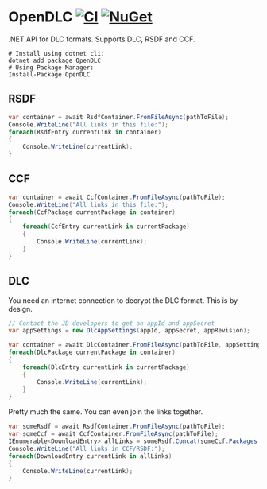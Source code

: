 # OpenDLC [![CI](https://github.com/nikeee/OpenDLC/actions/workflows/CI.yml/badge.svg)](https://github.com/nikeee/OpenDLC/actions/workflows/CI.yml) [![NuGet](https://img.shields.io/nuget/v/OpenDLC.svg)](https://www.nuget.org/packages/OpenDLC/)

.NET API for DLC formats. Supports DLC, RSDF and CCF.

```Shell
# Install using dotnet cli:
dotnet add package OpenDLC
# Using Package Manager:
Install-Package OpenDLC
```
## RSDF
```C#
var container = await RsdfContainer.FromFileAsync(pathToFile);
Console.WriteLine("All links in this file:");
foreach(RsdfEntry currentLink in container)
{
    Console.WriteLine(currentLink);
}
```

## CCF
```C#
var container = await CcfContainer.FromFileAsync(pathToFile);
Console.WriteLine("All links in this file:");
foreach(CcfPackage currentPackage in container)
{
    foreach(CcfEntry currentLink in currentPackage)
    {
        Console.WriteLine(currentLink);
    }
}
```

## DLC
You need an internet connection to decrypt the DLC format. This is by design.
```C#
// Contact the JD developers to get an appId and appSecret
var appSettings = new DlcAppSettings(appId, appSecret, appRevision);

var container = await DlcContainer.FromFileAsync(pathToFile, appSettings);
foreach(DlcPackage currentPackage in container)
{
    foreach(DlcEntry currentLink in currentPackage)
    {
        Console.WriteLine(currentLink);
    }
}
```


Pretty much the same. You can even join the links together.
```C#
var someRsdf = await RsdfContainer.FromFileAsync(pathToFile);
var someCcf = await CcfContainer.FromFileAsync(pathToFile);
IEnumerable<DownloadEntry> allLinks = someRsdf.Concat(someCcf.Packages.Concat());
Console.WriteLine("All links in CCF/RSDF:");
foreach(DownloadEntry currentLink in allLinks)
{
    Console.WriteLine(currentLink);
}
```
